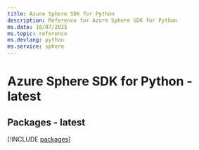 ```yaml
---
title: Azure Sphere SDK for Python
description: Reference for Azure Sphere SDK for Python
ms.date: 10/07/2025
ms.topic: reference
ms.devlang: python
ms.service: sphere
---
```

# Azure Sphere SDK for Python - latest
## Packages - latest
[!INCLUDE [packages](sphere-index.md)]